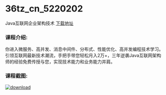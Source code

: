 # 36tz_cn_5220202
Java互联网企业架构技术
[下载地址](http://www.36tz.cn/article/5220202 "下载地址")
### 课程介绍:
你进入微服务、高并发、消息中间件、分布式、性能优化、高并发编程技术学习。引领互联网最新技术潮流，手把手带您轻松月入2万+，三年逆袭Java互联网架构师的经验免费传授与您，实现技术能力和业务能力并肩。

### 课程截图:
[![download](http://36tz.cn/muke_img/2021_06_2-42.png "下载地址")](http://www.36tz.cn "下载地址")
